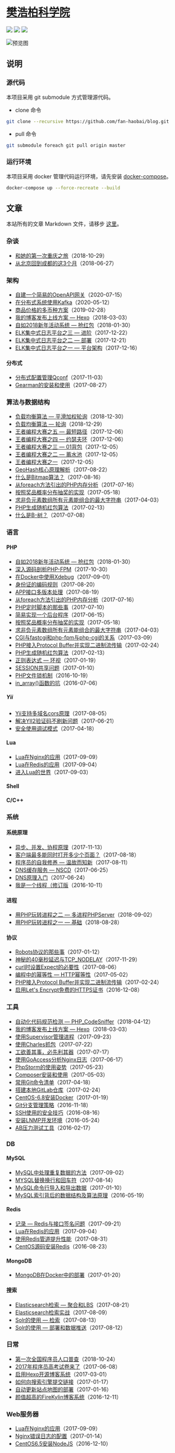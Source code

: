 # [樊浩柏科学院](https://www.fanhaobai.com)

[![](https://img.shields.io/github/issues/fan-haobai/blog.svg)](https://github.com/fan-haobai/blog/issues)  [![](https://img.shields.io/github/forks/fan-haobai/blog.svg)](https://github.com/fan-haobai/blog/network) [![](https://img.shields.io/github/stars/fan-haobai/blog.svg)](https://github.com/fan-haobai/blog/stargazers)

![预览图](https://www.fanhaobai.com/view.png)

## 说明

### 源代码

本项目采用 git submodule 方式管理源代码。

* clone 命令

```bash
git clone --recursive https://github.com/fan-haobai/blog.git 
```

* pull 命令

```bash
git submodule foreach git pull origin master
```

### 运行环境

本项目采用 docker 管理代码运行环境，请先安装 [docker-compose](https://docs.docker.com/compose/)。

```bash
docker-compose up --force-recreate --build
```

## 文章

本站所有的文章 Markdown 文件，请移步 [这里](https://github.com/fan-haobai/blog/tree/master/source/_posts)。

### 杂谈

* [和她的第一次重庆之旅](https://www.fanhaobai.com/2018/10/journey-chongqing.html)（2018-10-29）
* [从北京回到成都的这3个月](https://www.fanhaobai.com/2018/06/beijing-to-chengdu.html)（2018-06-27）

### 架构

* [自建一个简易的OpenAPI网关](https://www.fanhaobai.com/2020/07/openapi.html)（2020-07-15）
* [在分布式系统使用Kafka](https://www.fanhaobai.com/2020/05/use-kafka.html)（2020-05-12）
* [商品价格的多币种方案](https://www.fanhaobai.com/2019/02/multi-currency-price.html)（2019-02-28）
* [我的博客发布上线方案 — Hexo](https://www.fanhaobai.com/2018/03/hexo-deploy.html)（2018-03-03）
* [自如2018新年活动系统 — 抢红包](https://www.fanhaobai.com/2018/01/2018-new-year-activity.html)（2018-01-30）
* [ELK集中式日志平台之三 — 进阶](https://www.fanhaobai.com/2017/12/elk-advanced.html)（2017-12-22）
* [ELK集中式日志平台之二 — 部署](https://www.fanhaobai.com/2017/12/elk-install.html)（2017-12-21）
* [ELK集中式日志平台之一 — 平台架构](https://www.fanhaobai.com/2017/12/elk.html)（2017-12-16）

#### 分布式

* [分布式配置管理Qconf](https://www.fanhaobai.com/2017/11/qconf.html)（2017-11-03）
* [Gearman的安装和使用](https://www.fanhaobai.com/2017/08/gearman.html)（2017-08-27）

### 算法与数据结构

* [负载均衡算法 — 平滑加权轮询](https://www.fanhaobai.com/2018/11/load-balance-smooth-weighted-round-robin.html)（2018-12-30）
* [负载均衡算法 — 轮询](https://www.fanhaobai.com/2018/11/load-balance-round-robin.html)（2018-12-29）
* [王者编程大赛之五 — 最短路径](https://www.fanhaobai.com/2017/12/2017-ziroom-king-5.html)（2017-12-06）
* [王者编程大赛之四 — 约瑟夫环](https://www.fanhaobai.com/2017/12/2017-ziroom-king-4.html)（2017-12-06）
* [王者编程大赛之三 — 01背包](https://www.fanhaobai.com/2017/12/2017-ziroom-king-3.html)（2017-12-05）
* [王者编程大赛之二 — 蓄水池](https://www.fanhaobai.com/2017/12/2017-ziroom-king-2.html)（2017-12-05）
* [王者编程大赛之一](https://www.fanhaobai.com/2017/12/2017-ziroom-king-1.html)（2017-12-05）
* [GeoHash核心原理解析](https://www.fanhaobai.com/2017/08/geohash.html)（2017-08-22）
* [什么是Bitmap算法？](https://www.fanhaobai.com/2017/08/bitmap.html)（2017-08-16）
* [从foreach方法引出的PHP内存分析](https://www.fanhaobai.com/2017/07/array-reference.html)（2017-07-16）
* [按照奖品概率分布抽奖的实现](https://www.fanhaobai.com/2017/05/draw-by-prob.html)（2017-05-18）
* [求非负元素数组所有元素能组合的最大字符串](https://www.fanhaobai.com/2017/04/array-form-max-string.html)（2017-04-03）
* [PHP生成随机红包算法](https://www.fanhaobai.com/2017/02/reward.html)（2017-02-13）
* [什么是B-树？](https://www.fanhaobai.com/2017/07/b-.html)（2017-07-08）

### 语言

#### PHP

* [自如2018新年活动系统 — 抢红包](https://www.fanhaobai.com/2018/01/2018-new-year-activity.html)（2018-01-30）
* [深入源码剖析PHP-FPM](https://www.fanhaobai.com/2017/10/internal-php-fpm.html)（2017-10-30）
* [在Docker中使用Xdebug](https://www.fanhaobai.com/2017/09/xdebug-in-docker.html)（2017-09-01）
* [身份证的编码规则](https://www.fanhaobai.com/2017/08/id-card.html)（2017-08-20）
* [APP接口多版本处理](https://www.fanhaobai.com/2017/08/api-version.html)（2017-08-19）
* [从foreach方法引出的PHP内存分析](https://www.fanhaobai.com/2017/07/array-reference.html)（2017-07-16）
* [PHP定时脚本的那些事](https://www.fanhaobai.com/2017/07/php-cli-setting.html)（2017-07-10）
* [简易实现一个后台程序](https://www.fanhaobai.com/2017/06/php-daemonize.html)（2017-06-15）
* [按照奖品概率分布抽奖的实现](https://www.fanhaobai.com/2017/05/draw-by-prob.html)（2017-05-18）
* [求非负元素数组所有元素能组合的最大字符串](https://www.fanhaobai.com/2017/04/array-form-max-string.html)（2017-04-03）
* [CGI与fastcgi和php-fpm与php-cgi的关系](https://www.fanhaobai.com/2017/03/php-fpm.html)（2017-03-09）
* [PHP接入Protocol Buffer并实现二进制流传输](https://www.fanhaobai.com/2017/02/protocol-buffer.html)（2017-02-24）
* [PHP生成随机红包算法](https://www.fanhaobai.com/2017/02/reward.html)（2017-02-13）
* [正则表达式 — 环视](https://www.fanhaobai.com/2017/01/regex-lookaround.html)（2017-01-19）
* [SESSION共享问题](https://www.fanhaobai.com/2017/01/session-share.html)（2017-01-10）
* [PHP文件锁机制](https://www.fanhaobai.com/2016/10/file-flock.html)（2016-10-19）
* [in_array()函数的坑](https://www.fanhaobai.com/2016/07/functions-in-array.html)（2016-07-06）

##### Yii

* [Yii支持多域名cors原理](https://www.fanhaobai.com/2017/08/yii-cors.html)（2017-08-05）
* [解决YII2验证码不刷新问题](https://www.fanhaobai.com/2017/06/yii-captcha.html)（2017-06-21）
* [安全使用调试模式](https://www.fanhaobai.com/2017/04/debug-config.html)（2017-04-18）

#### Lua

* [Lua在Nginx的应用](https://www.fanhaobai.com/2017/09/lua-in-nginx.html)（2017-09-09）
* [Lua在Redis的应用](https://www.fanhaobai.com/2017/09/lua-in-redis.html)（2017-09-04）
* [进入Lua的世界](https://www.fanhaobai.com/2017/09/lua.html)（2017-09-03）

#### Shell

#### C/C++

### 系统

#### 系统原理

* [异步、并发、协程原理](https://www.fanhaobai.com/2017/11/synchronised-asynchronized-coroutine.html)（2017-11-13）
* [客户端最多能同时打开多少个页面？](https://www.fanhaobai.com/2017/08/open-max-connect.html)（2017-08-18）
* [程序员的自我修养 — 温故而知新](https://www.fanhaobai.com/2017/08/coder-self-improvement.html)（2017-08-11）
* [DNS缓存服务 — NSCD](https://www.fanhaobai.com/2017/06/nscd-dns-cache.html)（2017-06-25）
* [DNS原理入门](https://www.fanhaobai.com/2017/06/dns.html)（2017-06-24）
* [我是一个线程（修订版](https://www.fanhaobai.com/2016/10/im-thread.html)（2016-10-11）

#### 进程

* [用PHP玩转进程之二 — 多进程PHPServer](https://www.fanhaobai.com/2018/09/process-php-multiprocess-server.html)（2018-09-02）
* [用PHP玩转进程之一 — 基础](https://www.fanhaobai.com/2018/08/process-php-basic-knowledge.html)（2018-08-28）

#### 协议

* [Robots协议的那些事](https://www.fanhaobai.com/2017/01/robots.html)（2017-01-12）
* [神秘的40毫秒延迟与TCP_NODELAY](https://www.fanhaobai.com/2017/11/40ms-delay-and-tcp-nodelay.html)（2017-11-29）
* [curl时设置Expect的必要性](https://www.fanhaobai.com/2017/08/curl-expect-continue.html)（2017-08-06）
* [编程中的幂等性 — HTTP幂等性](https://www.fanhaobai.com/2017/05/api-idempotence.html)（2017-05-02）
* [PHP接入Protocol Buffer并实现二进制流传输](https://www.fanhaobai.com/2017/02/protocol-buffer.html)（2017-02-24）
* [启用Let's Encrypt免费的HTTPS证书](https://www.fanhaobai.com/2016/12/lets-encrypt.html)（2016-12-08）

### 工具

* [自动化代码规范检测 — PHP_CodeSniffer](https://www.fanhaobai.com/2018/04/php-code-sniffer.html)（2018-04-12）
* [我的博客发布上线方案 — Hexo](https://www.fanhaobai.com/2018/03/hexo-deploy.html)（2018-03-03）
* [使用Supervisor管理进程](https://www.fanhaobai.com/2017/09/supervisor.html)（2017-09-23）
* [使用Charles抓包](https://www.fanhaobai.com/2017/07/charles.html)（2017-07-22）
* [工欲善其事，必先利其器](https://www.fanhaobai.com/2017/07/tools.html)（2017-07-17）
* [使用GoAccess分析Nginx日志](https://www.fanhaobai.com/2017/06/go-access.html)（2017-06-17）
* [PhpStorm的使用姿势](https://www.fanhaobai.com/2017/05/phpstorm-posture.html)（2017-05-23）
* [Composer安装和使用](https://www.fanhaobai.com/2017/05/composer.html)（2017-05-03）
* [常用Git命令清单](https://www.fanhaobai.com/2017/04/git-command.html)（2017-04-18）
* [搭建本地GitLab仓库](https://www.fanhaobai.com/2017/02/gitlab-install.html)（2017-02-24）
* [CentOS-6.8安装Docker](https://www.fanhaobai.com/2017/01/docker-install.html)（2017-01-19）
* [Git分支管理策略](https://www.fanhaobai.com/2016/11/git-flow.html)（2016-11-18）
* [SSH使用的安全技巧](https://www.fanhaobai.com/2016/08/ssh-safely-use.html)（2016-08-16）
* [安装LNMP开发环境](https://www.fanhaobai.com/2016/05/lnmp.html)（2016-05-24）
* [AB压力测试工具](https://www.fanhaobai.com/2016/02/ab.html)（2016-02-17）

### DB

#### MySQL

* [MySQL中处理重复数据的方法](https://www.fanhaobai.com/2017/09/mysql-repetition-deal.html)（2017-09-02）
* [MYSQL替换换行和回车符](https://www.fanhaobai.com/2017/08/mysql-replace-tn.html)（2017-08-14）
* [MySQL命令行导入和导出数据](https://www.fanhaobai.com/2017/01/mysql-io-table.html)（2017-01-10）
* [MySQL索引背后的数据结构及算法原理](https://www.fanhaobai.com/2016/05/mysql-index.html)（2016-05-19）

#### Redis

* [记录 — Redis与接口签名问题](https://www.fanhaobai.com/2017/09/record-question-1.html)（2017-09-21）
* [Lua在Redis的应用](https://www.fanhaobai.com/2017/09/lua-in-redis.html)（2017-09-04）
* [使用Redis管道提升性能](https://www.fanhaobai.com/2017/08/redis-pipelining.html)（2017-08-31）
* [CentOS源码安装Redis](https://www.fanhaobai.com/2016/08/redis-install.html)（2016-08-23）

#### MongoDB

* [MongoDB在Docker中的部署](https://www.fanhaobai.com/2017/01/mongo-docker-install.html)（2017-01-20）

#### 搜索

* [Elasticsearch检索 — 聚合和LBS](https://www.fanhaobai.com/2017/08/elasticsearch-advanced-search.html)（2017-08-21）
* [Elasticsearch检索实战](https://www.fanhaobai.com/2017/08/elasticsearch-search.html)（2017-08-09）
* [Solr的使用 — 检索](https://www.fanhaobai.com/2017/08/solr-search.html)（2017-08-13）
* [Solr的使用 — 部署和数据推送](https://www.fanhaobai.com/2017/08/solr-install-push.html)（2017-08-12）

### 日常

* [第一次全国程序员人口普查](https://www.fanhaobai.com/2018/10/1th-coder-census.html)（2018-10-24）
* [2017年程序员高考试卷来了](https://www.fanhaobai.com/2017/06/code-nemt.html)（2017-06-08）
* [启用Hexo开源博客系统](https://www.fanhaobai.com/2017/03/install-hexo.html)（2017-03-01）
* [如何向搜索引擎提交链接](https://www.fanhaobai.com/2017/01/push-links.html)（2017-01-17）
* [自动更新站点地图的部署](https://www.fanhaobai.com/2017/01/update-sitemap.html)（2017-01-16）
* [颜值超高的FireKylin博客系统](https://www.fanhaobai.com/2016/12/firekylin.html)（2016-12-11）

### Web服务器

* [Lua在Nginx的应用](https://www.fanhaobai.com/2017/09/lua-in-nginx.html)（2017-09-09）
* [Nginx错误日志的配置](https://www.fanhaobai.com/2017/01/nginx-error-log.html)（2017-01-14）
* [CentOS6.5安装NodeJS](https://www.fanhaobai.com/2016/12/nodejs-install.html)（2016-12-10）
